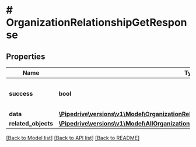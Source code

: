 # # OrganizationRelationshipGetResponse

## Properties

Name | Type | Description | Notes
------------ | ------------- | ------------- | -------------
**success** | **bool** | If the response is successful or not | [optional]
**data** | [**\Pipedrive\versions\v1\Model\OrganizationRelationshipWithCalculatedFields**](OrganizationRelationshipWithCalculatedFields.md) |  |
**related_objects** | [**\Pipedrive\versions\v1\Model\AllOrganizationRelationshipsGetResponseAllOfRelatedObjects**](AllOrganizationRelationshipsGetResponseAllOfRelatedObjects.md) |  |

[[Back to Model list]](../README.md#documentation-for-models) [[Back to API list]](../README.md#documentation-for-api-endpoints) [[Back to README]](../README.md)

